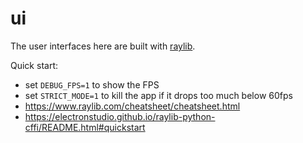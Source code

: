 # ui

The user interfaces here are built with [raylib](https://www.raylib.com/).

Quick start:
* set `DEBUG_FPS=1` to show the FPS
* set `STRICT_MODE=1` to kill the app if it drops too much below 60fps
* https://www.raylib.com/cheatsheet/cheatsheet.html
* https://electronstudio.github.io/raylib-python-cffi/README.html#quickstart
